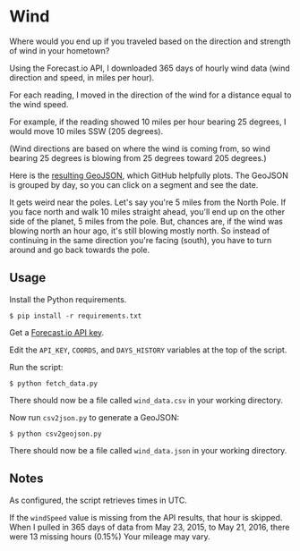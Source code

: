 # Wind

Where would you end up if you traveled based on the direction and strength of 
wind in your hometown?

Using the Forecast.io API, I downloaded 365 days of hourly wind data
(wind direction and speed, in miles per hour).

For each reading, I moved in the direction of the wind for a distance
equal to the wind speed. 

For example, if the reading showed 10 miles per hour bearing 25 degrees, I
would move 10 miles SSW (205 degrees).

(Wind directions are based on where the wind is coming from, so wind bearing
25 degrees is blowing from 25 degrees toward 205 degrees.)

Here is the [resulting GeoJSON](https://gist.github.com/anonymous/59cc3a1712c3d0d671654f4cc207432c), which GitHub helpfully plots.
The GeoJSON is grouped by day, so you can click on a segment and see the date.

It gets weird near the poles. Let's say you're 5 miles from the North Pole.
If you face north and walk 10 miles straight ahead, you'll end up on the
other side of the planet, 5 miles from the pole.
But, chances are, if the wind was blowing north an hour ago, it's still blowing 
mostly north. So instead of continuing in the same direction you're facing 
(south), you have to turn around and go back towards the pole.


## Usage

Install the Python requirements.

    $ pip install -r requirements.txt

Get a [Forecast.io API key](https://developer.forecast.io).

Edit the `API_KEY`, `COORDS`, and `DAYS_HISTORY` variables at the top of the script.

Run the script:

    $ python fetch_data.py

There should now be a file called `wind_data.csv` in your working directory.

Now run `csv2json.py` to generate a GeoJSON:

    $ python csv2geojson.py

There should now be a file called `wind_data.json` in your working directory. 


## Notes

As configured, the script retrieves times in UTC.

If the `windSpeed` value is missing from the API results, that hour is skipped. When
I pulled in 365 days of data from May 23, 2015, to May 21, 2016, there were 13
missing hours (0.15%) Your mileage may vary.
